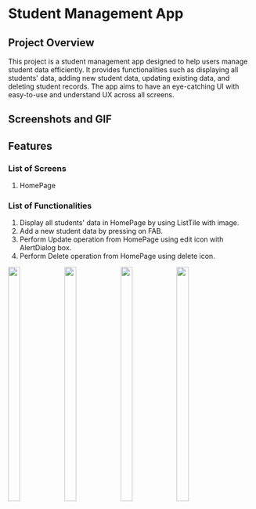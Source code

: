 # Student Management App

## Project Overview

This project is a student management app designed to help users manage student data efficiently. It provides functionalities such as displaying all students' data, adding new student data, updating existing data, and deleting student records. The app aims to have an eye-catching UI with easy-to-use and understand UX across all screens.

## Screenshots and GIF



## Features

### List of Screens

1. HomePage

### List of Functionalities

1. Display all students' data in HomePage by using ListTile with image.
2. Add a new student data by pressing on FAB.
3. Perform Update operation from HomePage using edit icon with AlertDialog box.
4. Perform Delete operation from HomePage using delete icon.

  <img src = "https://github.com/IamSmitChitroda/student_data/assets/143987366/0989b9ea-fd27-422a-8a25-16cc31e70285" width=22% height=35% >

   <img src = "https://github.com/IamSmitChitroda/student_data/assets/143987366/3339a9af-ea26-4b89-955f-6e2512b2d423" width=22% height=35% >
 
  <img src = "https://github.com/IamSmitChitroda/student_data/assets/143987366/057563a0-93f1-4370-8bf0-9d9369d2f21f" width=22% height=35% >

  <img src = "https://github.com/IamSmitChitroda/student_data/assets/143987366/7202a428-d171-4a4a-b100-be8efc39cc35" width=22% height=35% >
